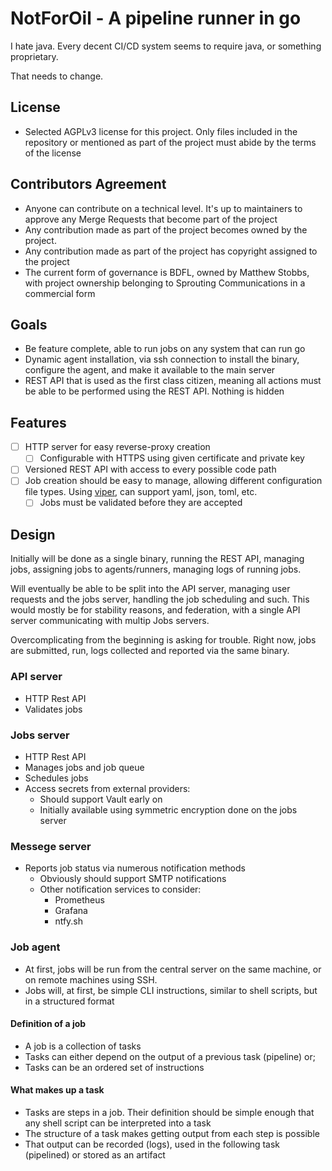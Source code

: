 # NotForOil - A pipeline runner in go

I hate java. Every decent CI/CD system seems to require java, or something proprietary.

That needs to change.

## License

- Selected AGPLv3 license for this project. Only files included in the repository
  or mentioned as part of the project must abide by the terms of the license

## Contributors Agreement

- Anyone can contribute on a technical level. It's up to maintainers to approve
  any Merge Requests that become part of the project
- Any contribution made as part of the project becomes owned by the project.
- Any contribution made as part of the project has copyright assigned to the
  project
- The current form of governance is BDFL, owned by Matthew Stobbs,
  with project ownership belonging to Sprouting Communications in a commercial
  form

## Goals

- Be feature complete, able to run jobs on any system that can run go
- Dynamic agent installation, via ssh connection to install the binary,
  configure the agent, and make it available to the main server
- REST API that is used as the first class citizen, meaning all actions
  must be able to be performed using the REST API. Nothing is hidden

## Features

- [ ] HTTP server for easy reverse-proxy creation
  - [ ] Configurable with HTTPS using given certificate and private key
- [ ] Versioned REST API with access to every possible code path
- [ ] Job creation should be easy to manage, allowing different configuration
  file types. Using [viper](https://github.com/spf13/viper), can support
  yaml, json, toml, etc.
  - [ ] Jobs must be validated before they are accepted

## Design

Initially will be done as a single binary, running the REST API, managing jobs,
assigning jobs to agents/runners, managing logs of running jobs.

Will eventually be able to be split into the API server, managing user requests
and the jobs server, handling the job scheduling and such. This would mostly
be for stability reasons, and federation, with a single API server communicating
with multip Jobs servers.

Overcomplicating from the beginning is asking for trouble. Right now, jobs are
submitted, run, logs collected and reported via the same binary.

### API server

- HTTP Rest API
- Validates jobs

### Jobs server

- HTTP Rest API
- Manages jobs and job queue
- Schedules jobs
- Access secrets from external providers:
  - Should support Vault early on
  - Initially available using symmetric encryption
    done on the jobs server

### Messege server

- Reports job status via numerous notification methods
  - Obviously should support SMTP notifications
  - Other notification services to consider:
    - Prometheus
    - Grafana
    - ntfy.sh

### Job agent

- At first, jobs will be run from the central server on the same
  machine, or on remote machines using SSH.
- Jobs will, at first, be simple CLI instructions, similar to
  shell scripts, but in a structured format

#### Definition of a job

- A job is a collection of tasks
- Tasks can either depend on the output of a previous task (pipeline) or;
- Tasks can be an ordered set of instructions

#### What makes up a task

- Tasks are steps in a job. Their definition should be simple
  enough that any shell script can be interpreted into a
  task
- The structure of a task makes getting output from each step is possible
- That output can be recorded (logs), used in the following task (pipelined)
  or stored as an artifact
